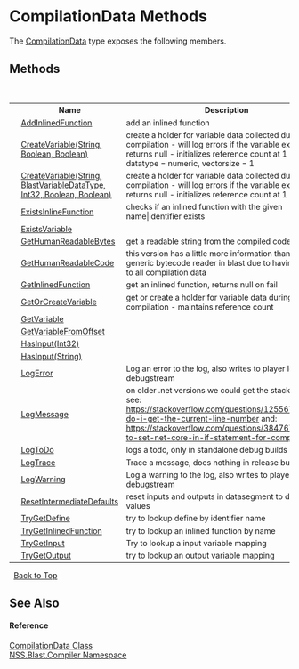 # CompilationData Methods
 

The <a href="52667f7e-8dc6-6543-e265-fdc90d6834fa.md">CompilationData</a> type exposes the following members.


## Methods
&nbsp;<table><tr><th></th><th>Name</th><th>Description</th></tr><tr><td>![Public method](media/pubmethod.gif "Public method")</td><td><a href="26222e42-bd18-6315-6c95-a1d5f837ac4a.md">AddInlinedFunction</a></td><td>
add an inlined function</td></tr><tr><td>![Public method](media/pubmethod.gif "Public method")</td><td><a href="c7e59989-48cd-2140-a8c3-025d1af780db.md">CreateVariable(String, Boolean, Boolean)</a></td><td>
create a holder for variable data collected during compilation - will log errors if the variable exists and returns null - initializes reference count at 1 - datatype = numeric, vectorsize = 1</td></tr><tr><td>![Public method](media/pubmethod.gif "Public method")</td><td><a href="ad066d03-ce3c-04b5-55d1-ee754d3f2439.md">CreateVariable(String, BlastVariableDataType, Int32, Boolean, Boolean)</a></td><td>
create a holder for variable data collected during compilation - will log errors if the variable exists and returns null - initializes reference count at 1</td></tr><tr><td>![Public method](media/pubmethod.gif "Public method")</td><td><a href="65433f44-8dec-86bf-ad76-8d48d58078a1.md">ExistsInlineFunction</a></td><td>
checks if an inlined function with the given name|identifier exists</td></tr><tr><td>![Public method](media/pubmethod.gif "Public method")</td><td><a href="ccd9a0dc-4089-5d1a-dda4-a392844cd384.md">ExistsVariable</a></td><td /></tr><tr><td>![Public method](media/pubmethod.gif "Public method")</td><td><a href="0c454735-b0ca-4817-70dc-a9463db1a69c.md">GetHumanReadableBytes</a></td><td>
get a readable string from the compiled code</td></tr><tr><td>![Public method](media/pubmethod.gif "Public method")</td><td><a href="3561b9be-42ac-d471-9a50-04badbdaec8d.md">GetHumanReadableCode</a></td><td>
this version has a little more information than the generic bytecode reader in blast due to having access to all compilation data</td></tr><tr><td>![Public method](media/pubmethod.gif "Public method")</td><td><a href="13fd85ea-2d7a-7729-5b33-a57096277f2f.md">GetInlinedFunction</a></td><td>
get an inlined function, returns null on fail</td></tr><tr><td>![Public method](media/pubmethod.gif "Public method")</td><td><a href="439823fa-eb59-2394-c7a6-398ac7ffacf4.md">GetOrCreateVariable</a></td><td>
get or create a holder for variable data during compilation - maintains reference count</td></tr><tr><td>![Public method](media/pubmethod.gif "Public method")</td><td><a href="1f041911-26e2-dae0-94cd-de9ef8fb766a.md">GetVariable</a></td><td /></tr><tr><td>![Public method](media/pubmethod.gif "Public method")</td><td><a href="8b9e5f68-aeaf-fbf7-8603-22e85a48754b.md">GetVariableFromOffset</a></td><td /></tr><tr><td>![Public method](media/pubmethod.gif "Public method")</td><td><a href="5c52c18d-30e2-b299-714c-3badcdb3246c.md">HasInput(Int32)</a></td><td /></tr><tr><td>![Public method](media/pubmethod.gif "Public method")</td><td><a href="f281fa25-9cc6-31b7-412e-5d98e8b67dd0.md">HasInput(String)</a></td><td /></tr><tr><td>![Public method](media/pubmethod.gif "Public method")</td><td><a href="beb175c9-d90a-53d4-fb86-76a852e17fba.md">LogError</a></td><td>
Log an error to the log, also writes to player log / debugstream</td></tr><tr><td>![Public method](media/pubmethod.gif "Public method")</td><td><a href="003d2e1e-9f9a-0e26-9e65-56778ccada77.md">LogMessage</a></td><td>
on older .net versions we could get the stackframe see: https://stackoverflow.com/questions/12556767/how-do-i-get-the-current-line-number and: https://stackoverflow.com/questions/38476796/how-to-set-net-core-in-if-statement-for-compilation</td></tr><tr><td>![Public method](media/pubmethod.gif "Public method")</td><td><a href="a610692b-9355-303a-40a9-a8ed3a0236ab.md">LogToDo</a></td><td>
logs a todo, only in standalone debug builds</td></tr><tr><td>![Public method](media/pubmethod.gif "Public method")</td><td><a href="d55e528b-1d22-427a-f462-6468483fd354.md">LogTrace</a></td><td>
Trace a message, does nothing in release builds</td></tr><tr><td>![Public method](media/pubmethod.gif "Public method")</td><td><a href="a1eaf7c8-aa51-baa4-6593-b9238359d3f8.md">LogWarning</a></td><td>
Log a warning to the log, also writes to player log / debugstream</td></tr><tr><td>![Public method](media/pubmethod.gif "Public method")</td><td><a href="c87ec89d-afd8-69df-6cac-45d76a8eaab7.md">ResetIntermediateDefaults</a></td><td>
reset inputs and outputs in datasegment to default values</td></tr><tr><td>![Public method](media/pubmethod.gif "Public method")</td><td><a href="0421d0b2-835a-3ed5-2453-ee8fdc716fa1.md">TryGetDefine</a></td><td>
try to lookup define by identifier name</td></tr><tr><td>![Public method](media/pubmethod.gif "Public method")</td><td><a href="a16b780c-a8b8-e33c-f515-7c557a4972c7.md">TryGetInlinedFunction</a></td><td>
try to lookup an inlined function by name</td></tr><tr><td>![Public method](media/pubmethod.gif "Public method")</td><td><a href="e63705b2-ead7-8595-8cb2-ff2fc896d903.md">TryGetInput</a></td><td>
Try to lookup a input variable mapping</td></tr><tr><td>![Public method](media/pubmethod.gif "Public method")</td><td><a href="3e8b04a6-0d71-0e84-23bc-8727d3a0a3eb.md">TryGetOutput</a></td><td>
try to lookup an output variable mapping</td></tr></table>&nbsp;
<a href="#compilationdata-methods">Back to Top</a>

## See Also


#### Reference
<a href="52667f7e-8dc6-6543-e265-fdc90d6834fa.md">CompilationData Class</a><br /><a href="26a25caa-f50b-92ad-f15c-dbb9db1493ae.md">NSS.Blast.Compiler Namespace</a><br />